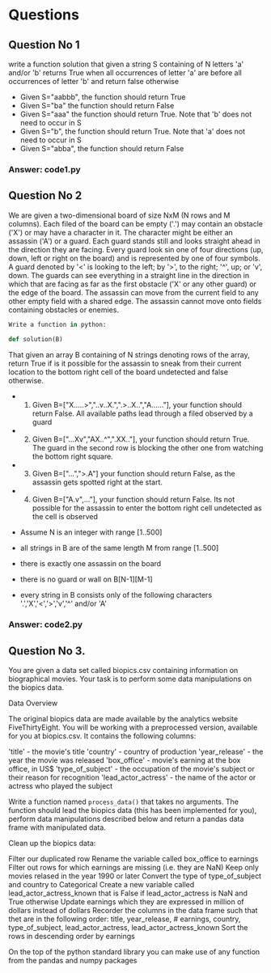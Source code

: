 # Questions

## Question No 1
write a function solution that given a string S containing of N letters 'a' and/or 'b' returns True when all occurrences of letter 'a' are before all occurrences of letter 'b' and return false otherwise

- Given S="aabbb", the function should return True
- Given S="ba" the function should return False
- Given S="aaa" the function should return True. Note that 'b' does not need to occur in S
- Given S="b", the function should return True. Note that 'a' does not need to occur in S
- Given S="abba", the function should return False

### Answer: code1.py

## Question No 2
We are given a two-dimensional board of size NxM (N rows and M columns). Each filed of  the board can be empty ('.') may contain an obstacle ('X') or may have a character in it. The character might be either an assassin ('A') or a guard. Each guard stands still and looks straight ahead in the direction they are facing. Every guard look sin one of four directions (up, down, left or right on the board) and is represented by one of four symbols. A guard denoted by '<' is looking to the left; by '>', to the right; '^', up; or 'v', down. The guards can see everything in a straight line in the direction in which that are facing as far as the first obstacle ('X' or any other guard) or the edge of the board. The assassin can move from the current field to any other empty field with a shared edge. The assassin cannot move onto fields containing obstacles or enemies. 
```python
Write a function in python:
    
def solution(B)
```
That given an array B containing of N strings denoting rows of the array, return True if is it possible for the assassin to sneak from their current location to the bottom right cell of the board undetected and false otherwise.

- 1. Given B=["X.....>","..v..X.",".>..X..","A......"], your function should return False. All available paths lead through a filed observed by a guard

- 2. Given B=["...Xv","AX..^",".XX.."], your function should return True. The guard in the second row is blocking the other one from watching the bottom right square.

- 3. Given B=["...",">.A"] your function should return False, as the assassin gets spotted right at the start.

- 4. Given B=["A.v",..."], your function should return False. Its not possible for the assassin to enter the bottom right cell undetected as the cell is observed

- Assume N is an integer with range [1..500]
- all strings in B are of the same length M from range [1..500]
- there is exactly one assassin on the board
- there is no guard or wall on B[N-1][M-1]
- every string in B consists only of the following characters '.','X','<','>','v','^' and/or 'A'

### Answer: code2.py

## Question No 3.
You are given a data set called biopics.csv containing information on biographical movies. Your task is to perform some data manipulations on the biopics data.

Data Overview

The original biopics data are made available by the analytics website FiveThirtyEight. You will be working with a preprocessed version, available for you at biopics.csv. It contains the following columns:

'title' - the movie's title
'country' - country of production
'year_release' - the year the movie was released
'box_office' - movie's earning at the box office, in US$
'type_of_subject' - the occupation of the movie's subject or their reason for recognition
'lead_actor_actress' - the name of the actor or actress who played the subject

Write a function named ```process_data()``` that takes no arguments. The function should lead the biopics data (this has been implemented for you), perform data manipulations described below and return a pandas data frame with manipulated data.

Clean up the biopics data:

Filter our duplicated row
Rename the variable called box_office to earnings
Filter out rows for which earnings are missing (i.e. they are NaN)
Keep only movies relased in the year 1990 or later
Convert the type of type_of_subject and country to Categorical 
Create a new variable called lead_actor_actress_known that is False if lead_actor_actress is NaN and True otherwise
Update earnings which they are expressed in million of dollars instead of dollars 
Recorder the columns in the data frame such that thet are in the following order: title, year_release, # earnings, country, type_of_subject, lead_actor_actress, lead_actor_actress_known
Sort the rows in descending order by earnings

On the top of the python standard library you can make use of any function from the pandas and numpy packages